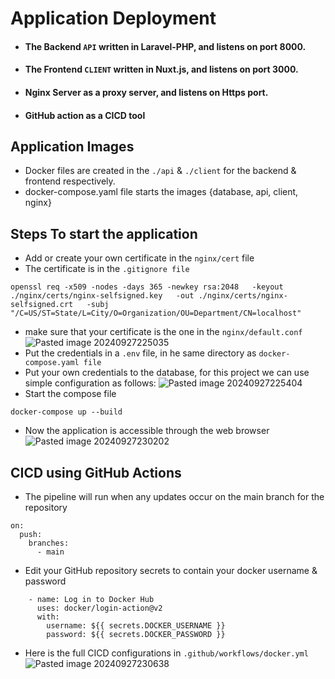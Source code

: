 # Application Deployment

- #### The Backend `API` written in Laravel-PHP, and listens on port 8000.
- #### The Frontend `CLIENT` written in Nuxt.js, and listens on port 3000.
- #### Nginx Server as a proxy server, and listens on Https port.
- #### GitHub action as a CICD tool

##  Application Images
- Docker files are created in the `./api` & `./client` for the backend & frontend respectively.
- docker-compose.yaml file starts the images {database, api, client, nginx}
## Steps To start the application
- Add or create your own certificate in the `nginx/cert` file
- The certificate is in the `.gitignore file`
```
openssl req -x509 -nodes -days 365 -newkey rsa:2048   -keyout ./nginx/certs/nginx-selfsigned.key   -out ./nginx/certs/nginx-selfsigned.crt   -subj "/C=US/ST=State/L=City/O=Organization/OU=Department/CN=localhost"
```
- make sure that your certificate is the one in the `nginx/default.conf`
![Pasted image 20240927225035](https://github.com/user-attachments/assets/518bdc7b-5c93-4aa9-931e-d0f94bc622e4)
- Put the credentials in a `.env` file, in he same directory as `docker-compose.yaml file`
- Put your own credentials to the database, for this project we can use simple configuration as follows:
![Pasted image 20240927225404](https://github.com/user-attachments/assets/b726d766-543a-42e8-a316-d392f82118eb)
- Start the compose file
```
docker-compose up --build
```

- Now the application is accessible through the web browser 
![Pasted image 20240927230202](https://github.com/user-attachments/assets/e48a999d-4656-48cc-97af-0f2dcd1fd9a4)

## CICD using GitHub Actions
- The pipeline will run when any updates occur on the main branch for the repository
```
on:
  push:
    branches:
      - main
```
- Edit your GitHub repository secrets to contain your docker username & password
```
    - name: Log in to Docker Hub
      uses: docker/login-action@v2
      with:
        username: ${{ secrets.DOCKER_USERNAME }}
        password: ${{ secrets.DOCKER_PASSWORD }}
```
- Here is the full CICD configurations in `.github/workflows/docker.yml`
![Pasted image 20240927230638](https://github.com/user-attachments/assets/653cd3b7-6ba0-4901-b0bc-0d8f720f5a76)
